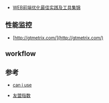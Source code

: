 * [WEB前端优化最佳实践及工具集锦](http://blog.jingwentian.com/post/f2e/webqian-duan-you-hua-zui-jia-shi-jian-ji-gong-ju-ji-jin)


## 性能监控

* [http://gtmetrix.com/](http://gtmetrix.com/)

## workflow


## 参考

* [can i use](http://caniuse.com/)

* [友盟指数](http://index.umeng.com/)